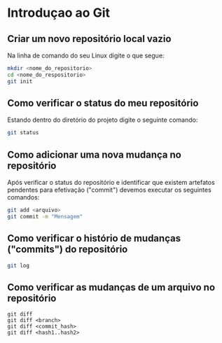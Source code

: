 # Introduçao ao Git

## Criar um novo repositório local vazio
Na linha de comando do seu Linux digite o que segue:
```bash
mkdir <nome_do_repositorio>
cd <nome_do_respositorio>
git init
```

## Como verificar o status do meu repositório
Estando dentro do diretório do projeto digite o seguinte comando:
```bash
git status
```

## Como adicionar uma nova mudança no repositório
Após verificar o status do repositório e identificar que existem artefatos pendentes para efetivação ("commit") devemos executar os seguintes comandos:
```bash
git add <arquivo>
git commit -m "Mensagem"
```

## Como verificar o histório de mudanças ("commits") do repositório
```bash
git log
```

## Como verificar as mudanças de um arquivo no repositório
```
git diff
git diff <branch>
git diff <commit_hash>
git diff <hash1..hash2>
```
